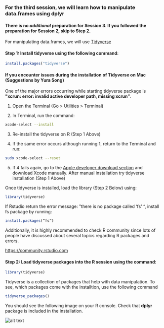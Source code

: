 ### For the third session, we will learn how to manipulate data.frames using dplyr

#### There is no *additional* preparation for Session 3. If you followed the preparation for Session 2, skip to Step 2.


For manipulating data.frames, we will use [Tidyverse](https://www.tidyverse.org/)

#### Step 1: Install tidyverse using the following command:

```r
install.packages("tidyverse")
```

#### If you encounter issues during the installation of Tidyverse on Mac (Suggestions by Yura Song)

One of the major errors occurring while starting tidyverse package is **"xcrun: error: invalid active developer path, missing xcrun”**.

1. Open the Terminal (Go > Utilities > Terminal)

2. In Terminal, run the command:  
```bash
xcode-select --install
```

3. Re-install the tidyverse on R (Step 1 Above)

4. If the same error occurs although running 1, return to the Terminal and run: 
```bash
sudo xcode-select --reset
```

5. If 4 fails again, go to the [Apple developer download section](https://developer.apple.com/download/more/) and download Xcode manually. After manual installation try tidyverse installation (Step 1 Above)

Once tidyverse is installed, load the library (Step 2 Below) using:
```r
library(tidyverse)
```
If Rstudio return the error message: "there is no package called ‘fs’ “, install fs package by running: 
```r
install.packages(“fs”)
```

Additionally, it is highly recommended to check R community since lots of people have discussed about several topics regarding R packages and errors. 

https://community.rstudio.com


#### Step 2: Load tidyverse packages into the R session using the command:

```r
library(tidyverse)
```

Tidyverse is a collection of packages that help with data manipulation. To see, which packages come with the installtion, use the following command

```r
tidyverse_packages()
```

You should see the following image on your R console. Check that **dplyr** package is included in the installation. 

![alt text](https://github.com/sumeetpalsingh/R_course/blob/master/images/Tidyverse_load.png "Tidyverse Load")

